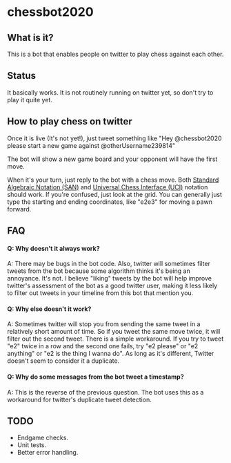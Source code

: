 # chessbot2020

## What is it?

This is a bot that enables people on twitter to play chess against each other.

## Status

It basically works. It is not routinely running on twitter yet, so don't try to play it quite yet.

## How to play chess on twitter

Once it is live (It's not yet!), just tweet something like "Hey @chessbot2020 please start a new game against @otherUsername239814"

The bot will show a new game board and your opponent will have the first move.

When it's your turn, just reply to the bot with a chess move. Both [Standard Algebraic Notation (SAN)](https://en.wikipedia.org/wiki/Algebraic_notation_(chess)) and [Universal Chess Interface (UCI)](https://en.wikipedia.org/wiki/Universal_Chess_Interface) notation should work. If you're confused, just look at the grid. You can generally just type the starting and ending coordinates, like "e2e3" for moving a pawn forward.

## FAQ

#### Q: Why doesn't it always work?

A: There may be bugs in the bot code. Also, twitter will sometimes filter tweets from the bot because some algorithm thinks it's being an annoyance. It's not. I believe "liking" tweets by the bot will help improve twitter's assessment of the bot as a good twitter user, making it less likely to filter out tweets in your timeline from this bot that mention you.

#### Q: Why else doesn't it work?

A: Sometimes twitter will stop you from sending the same tweet in a relatively short amount of time. So if you tweet the same move twice, it will filter out the second tweet. There is a simple workaround. If you try to tweet "e2" twice in a row and the second one fails, try "e2 please" or "e2 anything" or "e2 is the thing I wanna do". As long as it's different, Twitter doesn't seem to consider it a duplicate.

#### Q: Why do some messages from the bot tweet a timestamp?

A: This is the reverse of the previous question. The bot uses this as a workaround for twitter's duplicate tweet detection.

## TODO

* Endgame checks.
* Unit tests.
* Better error handling.
